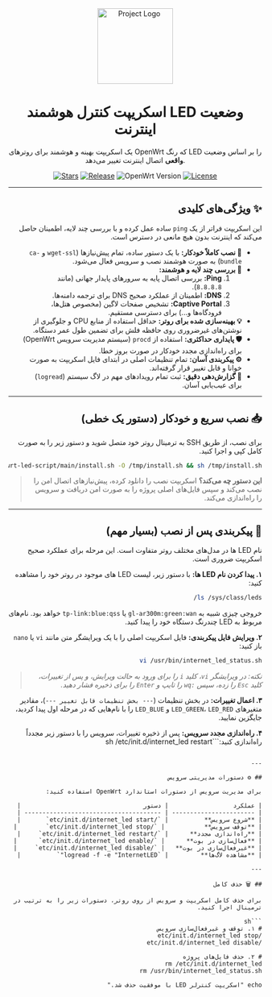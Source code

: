 <div align="center">
  <img src="https://raw.githubusercontent.com/Pezhman5252/openwrt-led-script/main/media/logo.png" alt="Project Logo" width="150"/>
  <h1>اسکریپت کنترل هوشمند LED وضعیت اینترنت</h1>
  <p>
    یک اسکریپت بهینه و هوشمند برای روترهای OpenWrt که رنگ LED را بر اساس وضعیت <b>واقعی</b> اتصال اینترنت تغییر می‌دهد.
  </p>
  
  <p>
    <a href="https.github.com/Pezhman5252/openwrt-led-script/stargazers"><img src="https://img.shields.io/github/stars/Pezhman5252/openwrt-led-script?style=for-the-badge&color=ffd000" alt="Stars"></a>
    <a href="https://github.com/Pezhman5252/openwrt-led-script/releases"><img src="https://img.shields.io/github/v/release/Pezhman5252/openwrt-led-script?style=for-the-badge&color=8A2BE2" alt="Release"></a>
    <img src="https://img.shields.io/badge/OpenWrt-21.02%2B-blue.svg?style=for-the-badge&color=00B5E2" alt="OpenWrt Version">
    <a href="https://github.com/Pezhman5252/openwrt-led-script/blob/main/LICENSE"><img src="https://img.shields.io/github/license/Pezhman5252/openwrt-led-script?style=for-the-badge&color=lightgrey" alt="License"></a>
  </p>
</div>

<div dir="rtl">

---

## ✨ ویژگی‌های کلیدی

این اسکریپت فراتر از یک `ping` ساده عمل کرده و با بررسی چند لایه، اطمینان حاصل می‌کند که اینترنت بدون هیچ مانعی در دسترس است.

- **🚀 نصب کاملاً خودکار:** با یک دستور ساده، تمام پیش‌نیازها (`wget-ssl` و `ca-bundle`) به صورت هوشمند نصب و سرویس فعال می‌شود.
- **🧠 بررسی چند لایه و هوشمند:**
  1.  **Ping:** بررسی اتصال پایه به سرورهای پایدار جهانی (مانند `8.8.8.8`).
  2.  **DNS:** اطمینان از عملکرد صحیح DNS برای ترجمه دامنه‌ها.
  3.  **Captive Portal:** تشخیص صفحات لاگین (مخصوص هتل‌ها، فرودگاه‌ها و...) برای دسترسی مستقیم.
- **💡 بهینه‌سازی شده برای روتر:** حداقل استفاده از منابع CPU و جلوگیری از نوشتن‌های غیرضروری روی حافظه فلش برای تضمین طول عمر دستگاه.
- **🛡️ پایداری حداکثری:** استفاده از `procd` (سیستم مدیریت سرویس OpenWrt) برای راه‌اندازی مجدد خودکار در صورت بروز خطا.
- **⚙️ پیکربندی آسان:** تمام تنظیمات اصلی در ابتدای فایل اسکریپت به صورت خوانا و قابل تغییر قرار گرفته‌اند.
- **📝 گزارش‌دهی دقیق:** ثبت تمام رویدادهای مهم در لاگ سیستم (`logread`) برای عیب‌یابی آسان.

---

## 📥 نصب سریع و خودکار (دستور یک خطی)

برای نصب، از طریق SSH به ترمینال روتر خود متصل شوید و دستور زیر را به صورت کامل کپی و اجرا کنید.

```sh
wget --no-check-certificate https://raw.githubusercontent.com/Pezhman5252/openwrt-led-script/main/install.sh -O /tmp/install.sh && sh /tmp/install.sh
```
> **این دستور چه می‌کند؟**
> اسکریپت نصب را دانلود کرده، پیش‌نیازهای اتصال امن را نصب می‌کند و سپس فایل‌های اصلی پروژه را به صورت امن دریافت و سرویس را راه‌اندازی می‌کند.

---

## 🔧 پیکربندی پس از نصب (بسیار مهم)

نام LED ها در مدل‌های مختلف روتر متفاوت است. این مرحله برای عملکرد صحیح اسکریپت ضروری است.

**۱. پیدا کردن نام LED ها:**
با دستور زیر، لیست LED های موجود در روتر خود را مشاهده کنید:
```sh
ls /sys/class/leds/
```
خروجی چیزی شبیه به `gl-ar300m:green:wan` یا `tp-link:blue:qss` خواهد بود. نام‌های مربوط به LED چندرنگ دستگاه خود را پیدا کنید.

**۲. ویرایش فایل پیکربندی:**
فایل اسکریپت اصلی را با یک ویرایشگر متن مانند `vi` یا `nano` باز کنید:
```sh
vi /usr/bin/internet_led_status.sh
```
> *نکته: در ویرایشگر `vi`، کلید `i` را برای ورود به حالت ویرایش، و پس از تغییرات، کلید `Esc` را زده، سپس `:wq` را تایپ و `Enter` را برای ذخیره فشار دهید.*

**۳. اعمال تغییرات:**
در بخش تنظیمات (`--- بخش تنظیمات قابل تغییر ---`)، مقادیر متغیرهای `LED_GREEN`، `LED_RED` و `LED_BLUE` را با نام‌هایی که در مرحله اول پیدا کردید، جایگزین نمایید.

**۴. راه‌اندازی مجدد سرویس:**
پس از ذخیره تغییرات، سرویس را با دستور زیر مجدداً راه‌اندازی کنید:```sh
/etc/init.d/internet_led restart
```

---

## ⚙️ دستورات مدیریتی سرویس

برای مدیریت سرویس از دستورات استاندارد OpenWrt استفاده کنید:

| عملکرد                  | دستور                                  |
| ----------------------- | -------------------------------------- |
| **شروع سرویس**          | `/etc/init.d/internet_led start`       |
| **توقف سرویس**           | `/etc/init.d/internet_led stop`        |
| **راه‌اندازی مجدد**      | `/etc/init.d/internet_led restart`     |
| **فعال‌سازی در بوت**      | `/etc/init.d/internet_led enable`      |
| **غیرفعال‌سازی در بوت**   | `/etc/init.d/internet_led disable`     |
| **مشاهده لاگ‌ها**         | `logread -f -e "InternetLED"`          |

---

## 🗑️ حذف کامل

برای حذف کامل اسکریپت و سرویس از روی روتر، دستورات زیر را به ترتیب در ترمینال اجرا کنید.

```sh
# ۱. توقف و غیرفعال‌سازی سرویس
/etc/init.d/internet_led stop
/etc/init.d/internet_led disable

# ۲. حذف فایل‌های پروژه
rm /etc/init.d/internet_led
rm /usr/bin/internet_led_status.sh

echo "اسکریپت کنترلر LED با موفقیت حذف شد."
```

</div>
